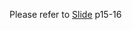 Please refer to [Slide](https://docs.google.com/presentation/d/1ltykRNF6T3tDhX7CyUb0ccbBz8rhMUO3A7cVWbOTeT0) p15-16
